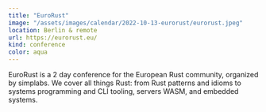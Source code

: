 ```yaml
---
title: "EuroRust"
image: "/assets/images/calendar/2022-10-13-eurorust/eurorust.jpeg"
location: Berlin & remote
url: https://eurorust.eu/
kind: conference
color: aqua
---
```


EuroRust is a 2 day conference for the European Rust community, organized by
simplabs. We cover all things Rust: from Rust patterns and idioms to systems
programming and CLI tooling, servers WASM, and embedded systems.
